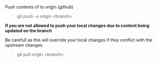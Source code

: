 Push contents of <branch> to origin (github)
> git push -u origin \<branch>
  
**If you are not allowed to push your local changes due to content being updated on the branch**
  
Be carefull as this will override your local changes if they conflict with the upstream changes.
> git pull origin \<branch>
